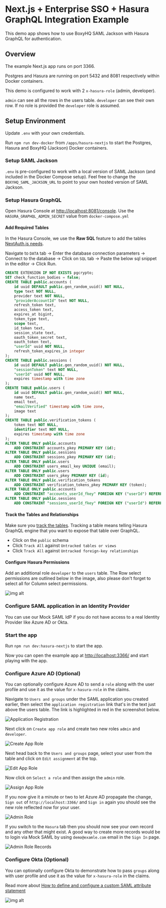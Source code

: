 # Next.js + Enterprise SSO + Hasura GraphQL Integration Example

This demo app shows how to use BoxyHQ SAML Jackson with Hasura GraphQL for authentication.

## Overview

The example Next.js app runs on port 3366.

Postgres and Hasura are running on port 5432 and 8081 respectively within Docker containers.

This demo is configured to work with 2 `x-hasura-role` (admin, developer).

`admin` can see all the rows in the users table. `developer` can see their own row. If no role is provided the `developer` role is assumed.

## Setup Environment

Update `.env` with your own credentials.

Run `npm run dev-docker` from `/apps/hasura-nextjs` to start the Postgres, Hasura and BoxyHQ (Jackson) Docker containers.

### Setup SAML Jackson

`.env` is pre-configured to work with a local version of SAML Jackson (and included in the Docker Compose setup). Feel free to change the `BOXYHQ_SAML_JACKSON_URL` to point to your own hosted version of SAML Jackson.

### Setup Hasura GraphQL

Open Hasura Console at [http://localhost:8081/console](http://localhost:8081/console). Use the `HASURA_GRAPHQL_ADMIN_SECRET` value from `docker-compose.yml`

#### Add Required Tables

In the Hasura Console, we use the **Raw SQL** feature to add the tables [NextAuth.js needs](https://github.com/skillrecordings/products/tree/main/packages/next-auth-hasura-adapter#overview).

Navigate to `DATA` tab -> Enter the database connection parameters -> Connect to the database -> Click on `SQL` tab -> Paste the below sql snippet in the editor -> Click Run.

```sql
CREATE EXTENSION IF NOT EXISTS pgcrypto;
SET check_function_bodies = false;
CREATE TABLE public.accounts (
    id uuid DEFAULT public.gen_random_uuid() NOT NULL,
    type text NOT NULL,
    provider text NOT NULL,
    "providerAccountId" text NOT NULL,
    refresh_token text,
    access_token text,
    expires_at bigint,
    token_type text,
    scope text,
    id_token text,
    session_state text,
    oauth_token_secret text,
    oauth_token text,
    "userId" uuid NOT NULL,
    refresh_token_expires_in integer
);
CREATE TABLE public.sessions (
    id uuid DEFAULT public.gen_random_uuid() NOT NULL,
    "sessionToken" text NOT NULL,
    "userId" uuid NOT NULL,
    expires timestamp with time zone
);
CREATE TABLE public.users (
    id uuid DEFAULT public.gen_random_uuid() NOT NULL,
    name text,
    email text,
    "emailVerified" timestamp with time zone,
    image text
);
CREATE TABLE public.verification_tokens (
    token text NOT NULL,
    identifier text NOT NULL,
    expires timestamp with time zone
);
ALTER TABLE ONLY public.accounts
    ADD CONSTRAINT accounts_pkey PRIMARY KEY (id);
ALTER TABLE ONLY public.sessions
    ADD CONSTRAINT sessions_pkey PRIMARY KEY (id);
ALTER TABLE ONLY public.users
    ADD CONSTRAINT users_email_key UNIQUE (email);
ALTER TABLE ONLY public.users
    ADD CONSTRAINT users_pkey PRIMARY KEY (id);
ALTER TABLE ONLY public.verification_tokens
    ADD CONSTRAINT verification_tokens_pkey PRIMARY KEY (token);
ALTER TABLE ONLY public.accounts
    ADD CONSTRAINT "accounts_userId_fkey" FOREIGN KEY ("userId") REFERENCES public.users(id) ON UPDATE RESTRICT ON DELETE CASCADE;
ALTER TABLE ONLY public.sessions
    ADD CONSTRAINT "sessions_userId_fkey" FOREIGN KEY ("userId") REFERENCES public.users(id) ON UPDATE RESTRICT ON DELETE CASCADE;
```

#### Track the Tables and Relationships

Make sure you [track the tables](https://hasura.io/docs/latest/graphql/core/databases/postgres/schema/using-existing-database/#to-track-all-tables-and-views-present-in-the-database). Tracking a table means telling Hasura GraphQL engine that you want to expose that table over GraphQL.

- Click on the `public` schema
- Click `Track All` against `Untracked tables or views`
- Click `Track All` against `Untracked foreign-key relationships`

#### Configure Hasura Permissions

Add an additional role `developer` to the `users` table. The Row select permissions are outlined below in the image, also please don't forget to select all for Column select permissions.

![img alt](assets/hasura-set-role.png)

### Configure SAML application in an Identity Provider

You can use our Mock SAML IdP if you do not have access to a real Identity Provider like Azure AD or Okta.

### Start the app

Run `npm run dev:hasura-nextjs` to start the app.

Now you can open the example app at [http://localhost:3366/](http://localhost:3366/) and start playing with the app.

### Configure Azure AD (Optional)

You can optionally configure Azure AD to send a `role` along with the user profile and use it as the value for `x-hasura-role` in the claims.

Navigate to `Users and groups` under the SAML application you created earlier, then select the `application registration` link that's in the text just above the users table. The link is highlighted in red in the screenshot below.

![Application Registration](assets/azure-application-registration.png)

Next click on `Create app role` and create two new roles `admin` and `developer`.

![Create App Role](assets/azure-app-roles.png)

Next head back to the `Users and groups` page, select your user from the table and click on `Edit assignment` at the top.

![Edit App Role](assets/azure-edit-assignment.png)

Now click on `Select a role` and then assign the `admin` role.

![Assign App Role](assets/azure-assign-app-role.png)

If you now give it a minute or two to let Azure AD propagate the change, `Sign out` of `http://localhost:3366/` and `Sign in` again you should see the new role reflected now for your user.

![Admin Role](assets/admin-role.png)

If you switch to the `Hasura` tab then you should now see your own record and any other that might exist. A good way to create more records would be to login via Mock SAML by using `demo@examle.com` email in the `Sign In` page.

![Admin Role Records](assets/admin-role-records.png)

### Configure Okta (Optional)

You can optionally configure Okta to demonstrate how to pass `groups` along with user profile and use it as the value for `x-hasura-role` in the claims.

Read more about [How to define and configure a custom SAML attribute statement](https://support.okta.com/help/s/article/How-to-define-and-configure-a-custom-SAML-attribute-statement?language=en_US)

![img alt](assets/okta-set-role.png)
